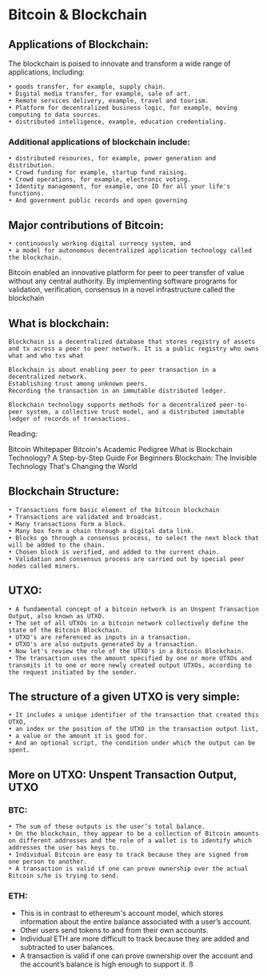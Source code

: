# Bitcoin & Blockchain

## Applications of Blockchain:
The blockchain is poised to innovate and transform a wide range of applications, 
Including: 

	• goods transfer, for example, supply chain. 
	• Digital media transfer, for example, sale of art. 
	• Remote services delivery, example, travel and tourism. 
	• Platform for decentralized business logic, for example, moving computing to data sources. 
	• distributed intelligence, example, education credentialing. 

### Additional applications of blockchain include:

	• distributed resources, for example, power generation and distribution. 
	• Crowd funding for example, startup fund raising. 
	• Crowd operations, for example, electronic voting. 
	• Identity management, for example, one ID for all your life's functions. 
	• And government public records and open governing


## Major contributions of Bitcoin:

	• continuously working digital currency system, and 
	• a model for autonomous decentralized application technology called the blockchain.

Bitcoin enabled an innovative platform for peer to peer transfer of value without any central authority.
By implementing software programs for validation, verification, consensus in a novel infrastructure called the blockchain


## What is blockchain:

	Blockchain is a decentralized database that stores registry of assets and tx across a peer to peer network. It is a public registry who owns what and who txs what

	Blockchain is about enabling peer to peer transaction in a decentralized network. 
	Establishing trust among unknown peers. 
	Recording the transaction in an immutable distributed ledger.

	Blockchain technology supports methods for a decentralized peer-to-peer system, a collective trust model, and a distributed immutable ledger of records of transactions.


Reading:

Bitcoin Whitepaper
Bitcoin's Academic Pedigree
What is Blockchain Technology? A Step-by-Step Guide For Beginners
Blockchain: The Invisible Technology That's Changing the World



## Blockchain Structure:

	• Transactions form basic element of the bitcoin blockchain
	• Transactions are validated and broadcast. 
	• Many transactions form a block. 
	• Many box form a chain through a digital data link. 
	• Blocks go through a consensus process, to select the next block that will be added to the chain. 
	• Chosen block is verified, and added to the current chain. 
	• Validation and consensus process are carried out by special peer nodes called miners.


## UTXO:

	• A fundamental concept of a bitcoin network is an Unspent Transaction Output, also known as UTXO. 
	• The set of all UTXOs in a bitcoin network collectively define the state of the Bitcoin Blockchain. 
	• UTXO's are referenced as inputs in a transaction. 
	• UTXO's are also outputs generated by a transaction. 
	• Now let's review the role of the UTXO's in a Bitcoin Blockchain. 
	• The transaction uses the amount specified by one or more UTXOs and transmits it to one or more newly created output UTXOs, according to the request initiated by the sender. 

## The structure of a given UTXO is very simple:

	• It includes a unique identifier of the transaction that created this UTXO, 
	• an index or the position of the UTXO in the transaction output list, 
	• a value or the amount it is good for. 
	• And an optional script, the condition under which the output can be spent. 


## More on UTXO: Unspent Transaction Output, UTXO
### BTC:

	• The sum of these outputs is the user’s total balance. 
	• On the blockchain, they appear to be a collection of Bitcoin amounts on different addresses and the role of a wallet is to identify which addresses the user has keys to. 
	• Individual Bitcoin are easy to track because they are signed from one person to another. 
	• A transaction is valid if one can prove ownership over the actual Bitcoin s/he is trying to send.

### ETH:

- This is in contrast to ethereum's account model, which stores information about the entire balance associated with a user’s account. 
- Other users send tokens to and from their own accounts. 
- Individual ETH are more difficult to track because they are added and subtracted to user balances. 
- A transaction is valid if one can prove ownership over the account and the account’s balance is high enough to support it.
ß
